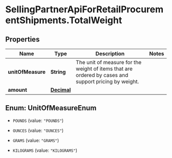 # SellingPartnerApiForRetailProcurementShipments.TotalWeight

## Properties
Name | Type | Description | Notes
------------ | ------------- | ------------- | -------------
**unitOfMeasure** | **String** | The unit of measure for the weight of items that are ordered by cases and support pricing by weight. | 
**amount** | [**Decimal**](Decimal.md) |  | 


<a name="UnitOfMeasureEnum"></a>
## Enum: UnitOfMeasureEnum


* `POUNDS` (value: `"POUNDS"`)

* `OUNCES` (value: `"OUNCES"`)

* `GRAMS` (value: `"GRAMS"`)

* `KILOGRAMS` (value: `"KILOGRAMS"`)




